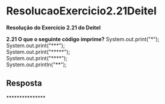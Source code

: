 # ResolucaoExercicio2.21Deitel

**Resolução do Exercício 2.21 do Deitel**

**2.21 O que o seguinte código imprime?**
System.out.print("\*"); <br>
System.out.print("\*\*\*"); <br>
System.out.print("\*\*\*\*\*"); <br>
System.out.print("\*\*\*\*"); <br>
System.out.println("\*\*"); <br>

## Resposta

\*\*\*\*\*\*\*\*\*\*\*\*\*\*\*<br>
